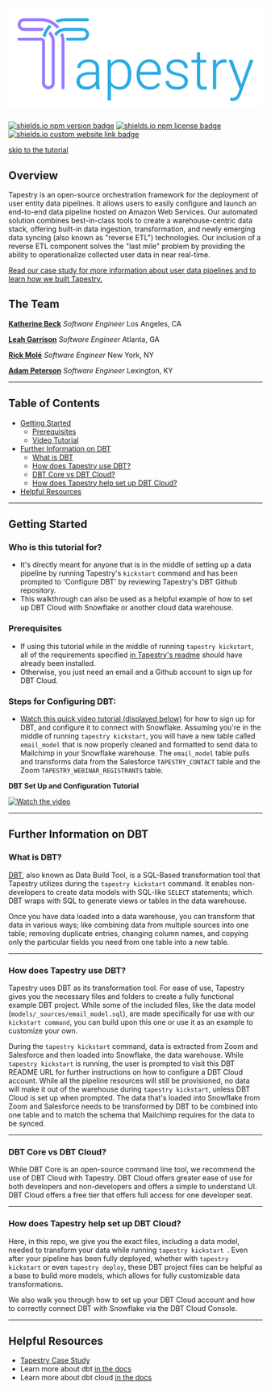# [![Tapestry-branding-logo](https://github.com/tapestry-pipeline/tapestry-cli/blob/main/front_end/app/build/static/media/tapestry_logo_color.c2bd66fd.png)][github]

[![shields.io npm version badge](https://img.shields.io/npm/v/tapestry-pipeline)][npm]
[![shields.io npm license badge](https://img.shields.io/npm/l/tapestry-pipeline)][npm]
[![shields.io custom website link badge](https://img.shields.io/static/v1?label=website&message=tapestry-pipeline.github.io&color=blue)][website]

[skip to the tutorial](https://github.com/tapestry-pipeline/dbt#Steps-for-Configuring-DBT)
## Overview
Tapestry is an open-source orchestration framework for the deployment of user entity data pipelines. It allows users to easily configure and launch an end-to-end data pipeline hosted on Amazon Web Services. Our automated solution combines best-in-class tools to create a warehouse-centric data stack, offering built-in data ingestion, transformation, and newly emerging data syncing (also known as "reverse ETL") technologies. Our inclusion of a reverse ETL component solves the "last mile" problem by providing the ability to operationalize collected user data in near real-time.

[Read our case study for more information about user data pipelines and to learn how we built Tapestry.](https://tapestry-pipeline.github.io)

## The Team

**[Katherine Beck](https://www.linkedin.com/in/katherine-murphy-beck-3849539/)** _Software Engineer_ Los Angeles, CA

**[Leah Garrison](https://www.linkedin.com/in/leahgarrison/)** _Software Engineer_ Atlanta, GA

**[Rick Molé](https://www.linkedin.com/in/rick-mole-8b756139/)** _Software Engineer_ New York, NY

**[Adam Peterson](https://www.linkedin.com/in/adam-peterson-211a1041/)** _Software Engineer_ Lexington, KY

---

## Table of Contents
- [Getting Started](https://github.com/tapestry-pipeline/dbt#getting-started)
  - [Prerequisites](https://github.com/tapestry-pipeline/dbt#prerequisites)
  - [Video Tutorial](https://github.com/tapestry-pipeline/dbt#steps-for-configuring-dbt)
- [Further Information on DBT](https://github.com/tapestry-pipeline/dbt#further-information-on-dbt)
  - [What is DBT](https://github.com/tapestry-pipeline/dbt#what-is-dbt)
  - [How does Tapestry use DBT?](https://github.com/tapestry-pipeline/dbt#how-does-tapestry-use-dbt)
  - [DBT Core vs DBT Cloud?](https://github.com/tapestry-pipeline/dbt#dbt-core-vs-dbt-cloud)
  - [How does Tapestry help set up DBT Cloud?](https://github.com/tapestry-pipeline/dbt#how-does-tapestry-help-set-up-dbt-cloud)
- [Helpful Resources](https://github.com/tapestry-pipeline/dbt#helpful-resources)

---

## Getting Started
  ### Who is this tutorial for?
  -  It's directly meant for anyone that is in the middle of setting up a data pipeline by running Tapestry's  `kickstart` command and has been prompted to 'Configure DBT' by reviewing Tapestry's DBT Github repository. 
  -  This walkthrough can also be used as a helpful example of how to set up DBT Cloud with Snowflake or another cloud data warehouse.

### Prerequisites
  - If using this tutorial while in the middle of running `tapestry kickstart`, all of the requirements specified [in Tapestry's readme](https://github.com/tapestry-pipeline/tapestry-cli) should have already been installed.
  - Otherwise, you just need an email and a Github account to sign up for DBT Cloud.

### Steps for Configuring DBT:
  - [Watch this quick video tutorial (displayed below)](https://www.loom.com/share/a71031ccd34b4279a241886fd99719b6) for how to sign up for DBT, and configure it to connect with Snowflake. Assuming you're in the middle of running `tapestry kickstart`, you will have a new table called `email_model` that is now properly cleaned and formatted to send data to Mailchimp in your Snowflake warehouse. The `email_model` table pulls and transforms data from the Salesforce `TAPESTRY_CONTACT` table and the Zoom `TAPESTRY_WEBINAR_REGISTRANTS` table.
  
  **DBT Set Up and Configuration Tutorial**

  [![Watch the video](https://cdn.loom.com/sessions/thumbnails/a71031ccd34b4279a241886fd99719b6-1629694726789-with-play.gif)](https://www.loom.com/share/a71031ccd34b4279a241886fd99719b6)

---

## Further Information on DBT


### What is DBT?
  [DBT](https://docs.getdbt.com/docs/introduction), also known as Data Build Tool,  is a SQL-Based transformation tool that Tapestry utilizes during the `tapestry kickstart` command. It enables non-developers to create data models with SQL-like `SELECT` statements; which DBT wraps with SQL to generate views or tables in the data warehouse.
  
  Once you have data loaded into a data warehouse, you can transform that data in various ways; like combining data from multiple sources into one table; removing duplicate entries, changing column names, and copying only the particular fields you need from one table into a new table.

---

### How does Tapestry use DBT?
  Tapestry uses DBT as its transformation tool. For ease of use, Tapestry gives you the necessary files and folders to create a fully functional example DBT project. While some of the included files, like the data model (`models/_sources/email_model.sql`), are made specifically for use with our `kickstart command`, you can build upon this one or use it as an example to customize your own.

  During the `tapestry kickstart` command, data is extracted from Zoom and Salesforce and then loaded into Snowflake, the data warehouse. While `tapestry kickstart` is running, the user is prompted to visit this DBT README URL for further instructions on how to configure a DBT Cloud account. While all the pipeline resources will still be provisioned, no data will make it out of the warehouse during `tapestry kickstart`, unless DBT Cloud is set up when prompted. The data that's loaded into Snowflake from Zoom and Salesforce needs to be transformed by DBT to be combined into one table and to match the schema that Mailchimp requires for the data to be synced.

---

### DBT Core vs DBT Cloud?
  While DBT Core is an open-source command line tool, we recommend the use of DBT Cloud with Tapestry. DBT Cloud offers greater ease of use for both developers and non-developers and offers a simple to understand UI. DBT Cloud offers a free tier that offers full access for one developer seat.

---

### How does Tapestry help set up DBT Cloud?
  Here, in this repo, we give you the exact files, including a data model, needed to transform your data while running `tapestry kickstart `. Even after your pipeline has been fully deployed, whether with `tapestry kickstart` or even `tapestry deploy`, these DBT project files can be helpful as a base to build more models, which allows for fully customizable data transformations. 

  We also walk you through how to set up your DBT Cloud account and how to correctly connect DBT with Snowflake via the DBT Cloud Console.



 

[npm]: https://www.npmjs.com/package/tapestry-pipeline
[website]: https://tapestry-pipeline.github.io/
[github]: https://github.com/tapestry-pipeline
[tapestry-cli]: https://github.com/tapestry-pipeline/tapestry-cli
[tapestry-dashboard]: https://github.com/tapestry-pipeline/tapestry-dashboard




---

## Helpful Resources
- [Tapestry Case Study](https://tapestry-pipeline.github.io)
- Learn more about dbt [in the docs](https://docs.getdbt.com/docs/introduction)
- Learn more about dbt cloud [in the docs](https://docs.getdbt.com/docs/dbt-cloud/cloud-overview)


